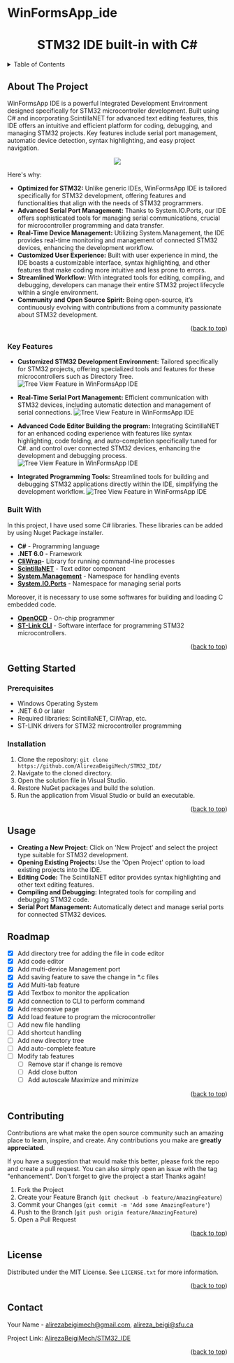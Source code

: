 # WinFormsApp_ide

<!-- PROJECT LOGO -->


  <h1 align="center">STM32 IDE built-in with C#</h1>



<!-- TABLE OF CONTENTS -->
<details>
  <summary>Table of Contents</summary>
  <ol>
    <li>
      <a href="#about-the-project">About The Project</a>
      <ul>
        <li><a href="#built-with">Built With</a></li>
      </ul>
    </li>
    <li>
      <a href="#getting-started">Getting Started</a>
      <ul>
        <li><a href="#prerequisites">Prerequisites</a></li>
        <li><a href="#installation">Installation</a></li>
      </ul>
    </li>
    <li><a href="#usage">Usage</a></li>
    <li><a href="#roadmap">Roadmap</a></li>
    <li><a href="#contributing">Contributing</a></li>
    <li><a href="#license">License</a></li>
    <li><a href="#contact">Contact</a></li>
  </ol>
</details>



 
## About The Project

WinFormsApp IDE is a powerful Integrated Development Environment designed specifically for STM32 microcontroller development. Built using C# and incorporating ScintillaNET for advanced text editing features, this IDE offers an intuitive and efficient platform for coding, debugging, and managing STM32 projects. Key features include serial port management, automatic device detection, syntax highlighting, and easy project navigation.

<div align="center">
  <a>
    <img src="gifs/Capture.PNG" >
  </a>
</div> 


Here's why:
* **Optimized for STM32:** Unlike generic IDEs, WinFormsApp IDE is tailored specifically for STM32 development, offering features and functionalities that align with the needs of STM32 programmers.
* **Advanced Serial Port Management:** Thanks to System.IO.Ports, our IDE offers sophisticated tools for managing serial communications, crucial for microcontroller programming and data transfer.
* **Real-Time Device Management:** Utilizing System.Management, the IDE provides real-time monitoring and management of connected STM32 devices, enhancing the development workflow.
* **Customized User Experience:** Built with user experience in mind, the IDE boasts a customizable interface, syntax highlighting, and other features that make coding more intuitive and less prone to errors.
* **Streamlined Workflow:** With integrated tools for editing, compiling, and debugging, developers can manage their entire STM32 project lifecycle within a single environment.
* **Community and Open Source Spirit:** Being open-source, it’s continuously evolving with contributions from a community passionate about STM32 development.

<p align="right">(<a href="#readme-top">back to top</a>)</p>

### Key Features

* **Customized STM32 Development Environment:** Tailored specifically for STM32 projects, offering specialized tools and features for these microcontrollers such as Directory Tree.
![Tree View Feature in WinFormsApp IDE](gifs/Animation.gif)
      

* **Real-Time Serial Port Management:** Efficient communication with STM32 devices, including automatic detection and management of serial connections.
![Tree View Feature in WinFormsApp IDE](gifs/Animation_board.gif)


* **Advanced Code Editor Building the program:** Integrating ScintillaNET for an enhanced coding experience with features like syntax highlighting, code folding, and auto-completion specifically tuned for C#. and control over connected STM32 devices, enhancing the development and debugging process.
![Tree View Feature in WinFormsApp IDE](gifs/Animation_build.gif)

* **Integrated Programming Tools:** Streamlined tools for building and debugging STM32 applications directly within the IDE, simplifying the development workflow.
![Tree View Feature in WinFormsApp IDE](gifs/Animation_load.gif)

### Built With

 In this project, I have used some C# libraries. These libraries can be added by using Nuget Package installer.

* **C#** - Programming language
* **.NET 6.0** - Framework
* **[CliWrap](https://github.com/Tyrrrz/CliWrap)**- Library for running command-line processes
* **[ScintillaNET](https://github.com/jacobslusser/ScintillaNET)** - Text editor component
* **[System.Management](https://www.nuget.org/packages/System.Management/)**  - Namespace for handling events
* **[System.IO.Ports](https://www.nuget.org/packages/System.IO.Ports/)** - Namespace for managing serial ports

Moreover, it is necessary to use some softwares for building and loading C embedded code. 

* **[OpenOCD](https://openocd.org/)** - On-chip programmer
* **[ST-Link CLI](https://www.st.com/en/development-tools/stsw-link004.html)** - Software interface for programming STM32 microcontrollers.
  
<p align="right">(<a href="#readme-top">back to top</a>)</p>



<!-- GETTING STARTED -->
## Getting Started
<!-- 
This is an example of how you may give instructions on setting up your project locally.
To get a local copy up and running follow these simple example steps.
-->
### Prerequisites

* Windows Operating System
* .NET 6.0 or later
* Required libraries: ScintillaNET, CliWrap, etc.
* ST-LINK drivers for STM32 microcontroller programming

### Installation

1. Clone the repository: ``` git clone https://github.com/AlirezaBeigiMech/STM32_IDE/ ```
2. Navigate to the cloned directory.
3. Open the solution file in Visual Studio.
4. Restore NuGet packages and build the solution.
5. Run the application from Visual Studio or build an executable.

<p align="right">(<a href="#readme-top">back to top</a>)</p>



<!-- USAGE EXAMPLES -->
## Usage

* **Creating a New Project:** Click on 'New Project' and select the project type suitable for STM32 development.
* **Opening Existing Projects:** Use the 'Open Project' option to load existing projects into the IDE.
* **Editing Code:** The ScintillaNET editor provides syntax highlighting and other text editing features.
* **Compiling and Debugging:** Integrated tools for compiling and debugging STM32 code.
* **Serial Port Management:** Automatically detect and manage serial ports for connected STM32 devices.


<!-- ROADMAP -->
## Roadmap

- [x] Add directory tree for adding the file in code editor
- [x] Add code editor 
- [x] Add multi-device Management port
- [x] Add saving feature to save the change in *.c files
- [x] Add Multi-tab feature 
- [x] Add Textbox to monitor the application
- [x] Add connection to CLI to perform command
- [x] Add responsive page 
- [x] Add load feature to program the microcontroller
- [ ] Add new file handling
- [ ] Add shortcut handling
- [ ] Add new directory tree
- [ ] Add auto-complete feature
- [ ] Modify tab features
    - [ ] Remove star if change is remove
    - [ ] Add close button
    - [ ] Add autoscale Maximize and minimize
<p align="right">(<a href="#readme-top">back to top</a>)</p>



<!-- CONTRIBUTING -->
## Contributing

Contributions are what make the open source community such an amazing place to learn, inspire, and create. Any contributions you make are **greatly appreciated**.

If you have a suggestion that would make this better, please fork the repo and create a pull request. You can also simply open an issue with the tag "enhancement".
Don't forget to give the project a star! Thanks again!

1. Fork the Project
2. Create your Feature Branch (`git checkout -b feature/AmazingFeature`)
3. Commit your Changes (`git commit -m 'Add some AmazingFeature'`)
4. Push to the Branch (`git push origin feature/AmazingFeature`)
5. Open a Pull Request

<p align="right">(<a href="#readme-top">back to top</a>)</p>


<!-- LICENSE -->
## License
 
Distributed under the MIT License. See `LICENSE.txt` for more information.

<p align="right">(<a href="#readme-top">back to top</a>)</p>



<!-- CONTACT -->
## Contact

Your Name - alirezabeigimech@gmail.com, alireza_beigi@sfu.ca

Project Link: [AlirezaBeigiMech/STM32_IDE](https://github.com/AlirezaBeigiMech/STM32_IDE)

<p align="right">(<a href="#readme-top">back to top</a>)</p>



